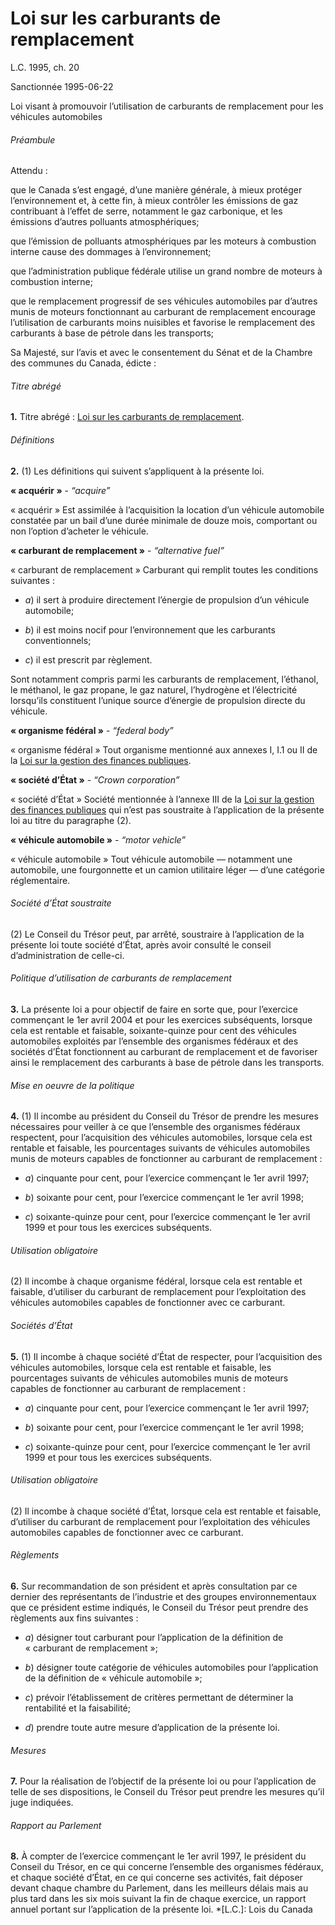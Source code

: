 # Loi sur les carburants de remplacement

L.C. 1995, ch. 20

Sanctionnée 1995-06-22

Loi visant à promouvoir l’utilisation de carburants de remplacement pour les véhicules automobiles

###### Préambule

Attendu :

que le Canada s’est engagé, d’une manière générale, à mieux protéger l’environnement et, à cette fin, à mieux contrôler les émissions de gaz contribuant à l’effet de serre, notamment le gaz carbonique, et les émissions d’autres polluants atmosphériques;

que l’émission de polluants atmosphériques par les moteurs à combustion interne cause des dommages à l’environnement;

que l’administration publique fédérale utilise un grand nombre de moteurs à combustion interne;

que le remplacement progressif de ses véhicules automobiles par d’autres munis de moteurs fonctionnant au carburant de remplacement encourage l’utilisation de carburants moins nuisibles et favorise le remplacement des carburants à base de pétrole dans les transports;

Sa Majesté, sur l’avis et avec le consentement du Sénat et de la Chambre des communes du Canada, édicte :

###### Titre abrégé

**1.** Titre abrégé : [Loi sur les carburants de remplacement](/canada/fra/lois/A/A-10.7.md).

###### Définitions

**2.** (1) Les définitions qui suivent s’appliquent à la présente loi.

**« acquérir »** - _“acquire”_

    

« acquérir » Est assimilée à l’acquisition la location d’un véhicule automobile constatée par un bail d’une durée minimale de douze mois, comportant ou non l’option d’acheter le véhicule.

**« carburant de remplacement »** - _“alternative fuel”_

    

« carburant de remplacement » Carburant qui remplit toutes les conditions suivantes :

  * _a_) il sert à produire directement l’énergie de propulsion d’un véhicule automobile;

  * _b_) il est moins nocif pour l’environnement que les carburants conventionnels;

  * _c_) il est prescrit par règlement.

Sont notamment compris parmi les carburants de remplacement, l’éthanol, le méthanol, le gaz propane, le gaz naturel, l’hydrogène et l’électricité lorsqu’ils constituent l’unique source d’énergie de propulsion directe du véhicule.

**« organisme fédéral »** - _“federal body”_

    

« organisme fédéral » Tout organisme mentionné aux annexes I, I.1 ou II de la [Loi sur la gestion des finances publiques](/canada/fra/lois/F/F-11.md).

**« société d’État »** - _“Crown corporation”_

    

« société d’État » Société mentionnée à l’annexe III de la [Loi sur la gestion des finances publiques](/canada/fra/lois/F/F-11.md) qui n’est pas soustraite à l’application de la présente loi au titre du paragraphe (2).

**« véhicule automobile »** - _“motor vehicle”_

    

« véhicule automobile » Tout véhicule automobile — notamment une automobile, une fourgonnette et un camion utilitaire léger — d’une catégorie réglementaire.

###### Société d’État soustraite

(2) Le Conseil du Trésor peut, par arrêté, soustraire à l’application de la présente loi toute société d’État, après avoir consulté le conseil d’administration de celle-ci.

###### Politique d’utilisation de carburants de remplacement

**3.** La présente loi a pour objectif de faire en sorte que, pour l’exercice commençant le 1er avril 2004 et pour les exercices subséquents, lorsque cela est rentable et faisable, soixante-quinze pour cent des véhicules automobiles exploités par l’ensemble des organismes fédéraux et des sociétés d’État fonctionnent au carburant de remplacement et de favoriser ainsi le remplacement des carburants à base de pétrole dans les transports.

###### Mise en oeuvre de la politique

**4.** (1) Il incombe au président du Conseil du Trésor de prendre les mesures nécessaires pour veiller à ce que l’ensemble des organismes fédéraux respectent, pour l’acquisition des véhicules automobiles, lorsque cela est rentable et faisable, les pourcentages suivants de véhicules automobiles munis de moteurs capables de fonctionner au carburant de remplacement :

  * _a_) cinquante pour cent, pour l’exercice commençant le 1er avril 1997;

  * _b_) soixante pour cent, pour l’exercice commençant le 1er avril 1998;

  * _c_) soixante-quinze pour cent, pour l’exercice commençant le 1er avril 1999 et pour tous les exercices subséquents.

###### Utilisation obligatoire

(2) Il incombe à chaque organisme fédéral, lorsque cela est rentable et faisable, d’utiliser du carburant de remplacement pour l’exploitation des véhicules automobiles capables de fonctionner avec ce carburant.

###### Sociétés d’État

**5.** (1) Il incombe à chaque société d’État de respecter, pour l’acquisition des véhicules automobiles, lorsque cela est rentable et faisable, les pourcentages suivants de véhicules automobiles munis de moteurs capables de fonctionner au carburant de remplacement :

  * _a_) cinquante pour cent, pour l’exercice commençant le 1er avril 1997;

  * _b_) soixante pour cent, pour l’exercice commençant le 1er avril 1998;

  * _c_) soixante-quinze pour cent, pour l’exercice commençant le 1er avril 1999 et pour tous les exercices subséquents.

###### Utilisation obligatoire

(2) Il incombe à chaque société d’État, lorsque cela est rentable et faisable, d’utiliser du carburant de remplacement pour l’exploitation des véhicules automobiles capables de fonctionner avec ce carburant.

###### Règlements

**6.** Sur recommandation de son président et après consultation par ce dernier des représentants de l’industrie et des groupes environnementaux que ce président estime indiqués, le Conseil du Trésor peut prendre des règlements aux fins suivantes :

  * _a_) désigner tout carburant pour l’application de la définition de « carburant de remplacement »;

  * _b_) désigner toute catégorie de véhicules automobiles pour l’application de la définition de « véhicule automobile »;

  * _c_) prévoir l’établissement de critères permettant de déterminer la rentabilité et la faisabilité;

  * _d_) prendre toute autre mesure d’application de la présente loi.

###### Mesures

**7.** Pour la réalisation de l’objectif de la présente loi ou pour l’application de telle de ses dispositions, le Conseil du Trésor peut prendre les mesures qu’il juge indiquées.

###### Rapport au Parlement

**8.** À compter de l’exercice commençant le 1er avril 1997, le président du Conseil du Trésor, en ce qui concerne l’ensemble des organismes fédéraux, et chaque société d’État, en ce qui concerne ses activités, fait déposer devant chaque chambre du Parlement, dans les meilleurs délais mais au plus tard dans les six mois suivant la fin de chaque exercice, un rapport annuel portant sur l’application de la présente loi.
  *[L.C.]: Lois du Canada
